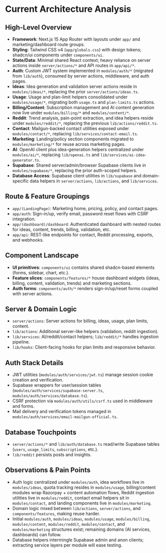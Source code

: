 # Current Architecture Analysis

## High-Level Overview
- **Framework**: Next.js 15 App Router with layouts under `app/` and marketing/dashboard route groups.
- **Styling**: Tailwind CSS v4 (`app/globals.css`) with design tokens; shadcn/ui components under `components/ui`.
- **State/Data**: Minimal shared React context; heavy reliance on server actions inside `server/actions/*` and API routes in `app/api/*`.
- **Auth**: Custom JWT system implemented in `modules/auth/*` (migrated from `lib/auth`), consumed by server actions, middleware, and auth pages.
- **Ideas**: Idea generation and validation server actions reside in `modules/ideas/*`, replacing the prior `server/actions/ideas.ts`.
- **Usage**: Usage and plan-limit helpers consolidated under `modules/usage/*`, migrating both `usage.ts` and `plan-limits.ts` actions.
- **Billing/Content**: Subscription management and AI content generation now live under `modules/billing/*` and `modules/content/*`.
- **Reddit**: Trend analysis, pain-point extraction, and idea helpers reside under `modules/reddit/*`, replacing the previous `lib/actions/reddit.ts`.
- **Contact**: Mailgun-backed contact utilities exposed under `modules/contact/*`, replacing `lib/services/contact-email.ts`.
- **Marketing**: Landing/policy section components migrated to `modules/marketing/*` for reuse across marketing pages.
- **AI**: OpenAI client plus idea-generation helpers centralized under `modules/ai/*`, replacing `lib/openai.ts` and `lib/services/ai-idea-generator.ts`.
- **Supabase**: Shared server/admin/browser Supabase clients live in `modules/supabase/*`, replacing the prior auth-scoped helpers.
- **Database Access**: Supabase client utilities in `lib/supabase` and domain-specific data helpers in `server/actions`, `lib/actions`, and `lib/services`.

## Route & Feature Groupings
- `app/(LandingPage)`: Marketing home, pricing, policy, and contact pages.
- `app/auth`: Sign-in/up, verify email, password reset flows with CSRF integration.
- `app/(dashboard)/dashboard`: Authenticated dashboard with nested routes for ideas, content, trends, billing, validation, etc.
- `app/api`: REST-like endpoints for contact, Reddit processing, exports, and webhooks.

## Component Landscape
- **UI primitives**: `components/ui` contains shared shadcn-based elements (forms, sidebar, chart, etc.).
- **Feature slices**: `components/features/*` house dashboard widgets (ideas, billing, content, validation, trends) and marketing sections.
- **Auth forms**: `components/auth/*` renders sign-in/up/reset forms coupled with server actions.

## Server & Domain Logic
- `server/actions`: Server actions for billing, ideas, usage, plan limits, content.
- `lib/actions`: Additional server-like helpers (validation, reddit ingestion).
- `lib/services`: AI/reddit/contact helpers; `lib/reddit/*` handles ingestion pipeline.
- `lib/hooks`: Client-facing hooks for plan limits and responsive behavior.

## Auth Stack Details
- JWT utilities (`modules/auth/services/jwt.ts`) manage session cookie creation and verification.
- Supabase wrappers for user/session tables (`modules/auth/services/supabase-server.ts`, `modules/auth/services/database.ts`).
- CSRF protection via `modules/auth/utils/csrf.ts` used in middleware and forms.
- Mail delivery and verification tokens managed in `modules/auth/services/email-mailgun-official.ts`.

## Database Touchpoints
- `server/actions/*` and `lib/auth/database.ts` read/write Supabase tables (`users`, `usage_limits`, `subscriptions`, etc.).
- `lib/reddit` persists posts and insights.

## Observations & Pain Points
- Auth logic centralized under `modules/auth`, idea workflows live in `modules/ideas`, quota tracking resides in `modules/usage`, billing/content modules wrap Razorpay + content automation flows, Reddit ingestion utilities live in `modules/reddit`, contact email helpers sit in `modules/contact`, and landing components live in `modules/marketing`.
- Domain logic mixed between `lib/actions`, `server/actions`, and `components/features`, making reuse harder.
- Initial `modules/auth`, `modules/ideas`, `modules/usage`, `modules/billing`, `modules/content`, `modules/reddit`, `modules/contact`, and `modules/marketing` structures exist; remaining domains (AI services, dashboards) can follow.
- Database helpers intermingle Supabase admin and anon clients; extracting service layers per module will ease testing.
